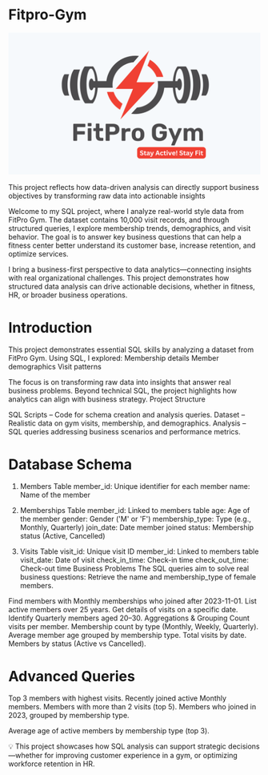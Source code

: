 # Fitpro-Gym

![Project Image Placeholder](https://github.com/SumanBheemkar/Fitpro-Gym/blob/main/Fitpro_logo.png)

This project reflects how data-driven analysis can directly support business objectives by transforming raw data into actionable insights

Welcome to my SQL project, where I analyze real-world style data from FitPro Gym. The dataset contains 10,000 visit records, and through structured queries, I explore membership trends, demographics, and visit behavior. The goal is to answer key business questions that can help a fitness center better understand its customer base, increase retention, and optimize services.

I bring a business-first perspective to data analytics—connecting insights with real organizational challenges. This project demonstrates how structured data analysis can drive actionable decisions, whether in fitness, HR, or broader business operations.

# Introduction
This project demonstrates essential SQL skills by analyzing a dataset from FitPro Gym. Using SQL, I explored:
Membership details
Member demographics
Visit patterns

The focus is on transforming raw data into insights that answer real business problems. Beyond technical SQL, the project highlights how analytics can align with business strategy.
Project Structure

SQL Scripts – Code for schema creation and analysis queries.
Dataset – Realistic data on gym visits, membership, and demographics.
Analysis – SQL queries addressing business scenarios and performance metrics.

# Database Schema
1. Members Table
member_id: Unique identifier for each member
name: Name of the member

2. Memberships Table
member_id: Linked to members table
age: Age of the member
gender: Gender ('M' or 'F')
membership_type: Type (e.g., Monthly, Quarterly)
join_date: Date member joined
status: Membership status (Active, Cancelled)

3. Visits Table
visit_id: Unique visit ID
member_id: Linked to members table
visit_date: Date of visit
check_in_time: Check-in time
check_out_time: Check-out time
Business Problems
The SQL queries aim to solve real business questions:
Retrieve the name and membership_type of female members.

Find members with Monthly memberships who joined after 2023-11-01.
List active members over 25 years.
Get details of visits on a specific date.
Identify Quarterly members aged 20–30.
Aggregations & Grouping
Count visits per member.
Membership count by type (Monthly, Weekly, Quarterly).
Average member age grouped by membership type.
Total visits by date.
Members by status (Active vs Cancelled).

# Advanced Queries
Top 3 members with highest visits.
Recently joined active Monthly members.
Members with more than 2 visits (top 5).
Members who joined in 2023, grouped by membership type.

Average age of active members by membership type (top 3).

💡 This project showcases how SQL analysis can support strategic decisions—whether for improving customer experience in a gym, or optimizing workforce retention in HR.
